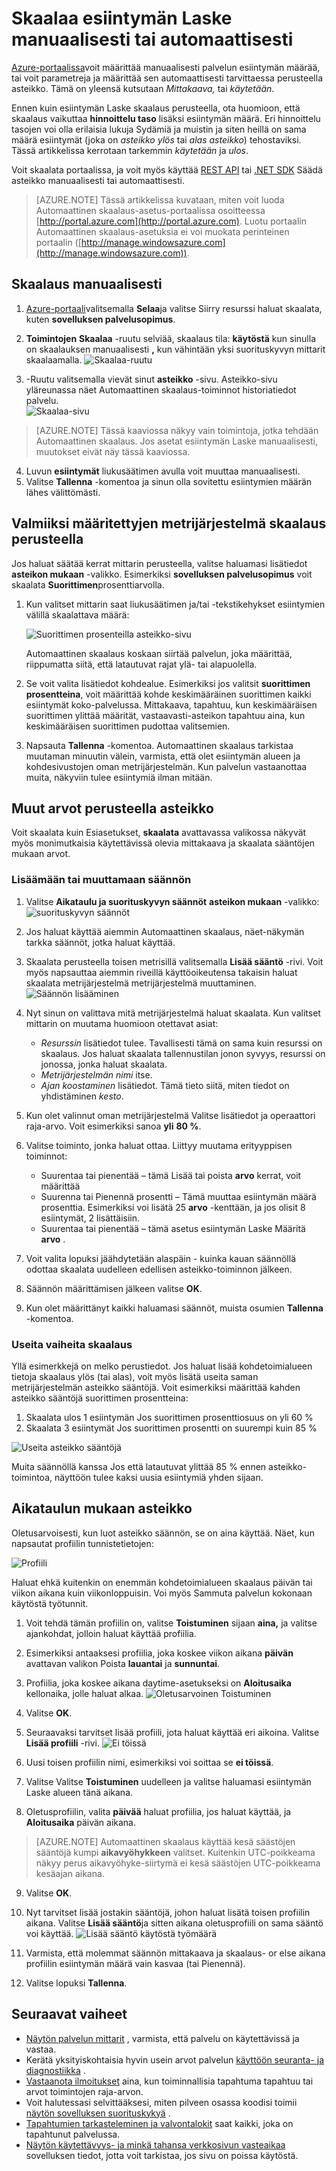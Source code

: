 <properties
    pageTitle="Skaalaa esiintymän Laske manuaalisesti tai automaattisesti | Microsoft Azure"
    description="Opettele skaalata palvelujen Azure."
    authors="rboucher"
    manager="carolz"
    editor=""
    services="monitoring-and-diagnostics"
    documentationCenter="monitoring-and-diagnostics"/>

<tags
    ms.service="monitoring-and-diagnostics"
    ms.workload="na"
    ms.tgt_pltfrm="na"
    ms.devlang="na"
    ms.topic="article"
    ms.date="09/08/2015"
    ms.author="robb"/>

# <a name="scale-instance-count-manually-or-automatically"></a>Skaalaa esiintymän Laske manuaalisesti tai automaattisesti

[Azure-portaalissa](https://portal.azure.com/)voit määrittää manuaalisesti palvelun esiintymän määrää, tai voit parametreja ja määrittää sen automaattisesti tarvittaessa perusteella asteikko. Tämä on yleensä kutsutaan *Mittakaava,* tai *käytetään*.

Ennen kuin esiintymän Laske skaalaus perusteella, ota huomioon, että skaalaus vaikuttaa **hinnoittelu taso** lisäksi esiintymän määrä. Eri hinnoittelu tasojen voi olla erilaisia lukuja Sydämiä ja muistin ja siten heillä on sama määrä esiintymät (joka on *asteikko ylös* tai *alas asteikko*) tehostaviksi. Tässä artikkelissa kerrotaan tarkemmin *käytetään* ja *ulos*.

Voit skaalata portaalissa, ja voit myös käyttää [REST API](https://msdn.microsoft.com/library/azure/dn931953.aspx) tai [.NET SDK](https://www.nuget.org/packages/Microsoft.Azure.Insights/) Säädä asteikko manuaalisesti tai automaattisesti.

> [AZURE.NOTE] Tässä artikkelissa kuvataan, miten voit luoda Automaattinen skaalaus-asetus-portaalissa osoitteessa [http://portal.azure.com](http://portal.azure.com). Luotu portaalin Automaattinen skaalaus-asetuksia ei voi muokata perinteinen portaalin ([http://manage.windowsazure.com](http://manage.windowsazure.com)).

## <a name="scaling-manually"></a>Skaalaus manuaalisesti

1. [Azure-portaali](https://portal.azure.com/)valitsemalla **Selaa**ja valitse Siirry resurssi haluat skaalata, kuten **sovelluksen palvelusopimus**.

2. **Toimintojen** **Skaalaa** -ruutu selviää, skaalaus tila: **käytöstä** kun sinulla on skaalauksen manuaalisesti **,** kun vähintään yksi suorituskyvyn mittarit skaalaamalla.
    ![Skaalaa-ruutu](./media/insights-how-to-scale/Insights_UsageLens.png)

3. -Ruutu valitsemalla vievät sinut **asteikko** -sivu. Asteikko-sivu yläreunassa näet Automaattinen skaalaus-toiminnot historiatiedot palvelu.  
    ![Skaalaa-sivu](./media/insights-how-to-scale/Insights_ScaleBladeDayZero.png)

>[AZURE.NOTE] Tässä kaaviossa näkyy vain toimintoja, jotka tehdään Automaattinen skaalaus. Jos asetat esiintymän Laske manuaalisesti, muutokset eivät näy tässä kaaviossa.

4. Luvun **esiintymät** liukusäätimen avulla voit muuttaa manuaalisesti.
5. Valitse **Tallenna** -komentoa ja sinun olla sovitettu esiintymien määrän lähes välittömästi.

## <a name="scaling-based-on-a-pre-set-metric"></a>Valmiiksi määritettyjen metrijärjestelmä skaalaus perusteella

Jos haluat säätää kerrat mittarin perusteella, valitse haluamasi lisätiedot **asteikon mukaan** -valikko. Esimerkiksi **sovelluksen palvelusopimus** voit skaalata **Suorittimen**prosenttiarvolla.

1. Kun valitset mittarin saat liukusäätimen ja/tai -tekstikehykset esiintymien välillä skaalattava määrä:

    ![Suorittimen prosenteilla asteikko-sivu](./media/insights-how-to-scale/Insights_ScaleBladeCPU.png)

    Automaattinen skaalaus koskaan siirtää palvelun, joka määrittää, riippumatta siitä, että latautuvat rajat ylä- tai alapuolella.

2. Se voit valita lisätiedot kohdealue. Esimerkiksi jos valitsit **suorittimen prosentteina**, voit määrittää kohde keskimääräinen suorittimen kaikki esiintymät koko-palvelussa. Mittakaava, tapahtuu, kun keskimääräisen suorittimen ylittää määrität, vastaavasti-asteikon tapahtuu aina, kun keskimääräisen suorittimen pudottaa valitsemien.

3. Napsauta **Tallenna** -komentoa. Automaattinen skaalaus tarkistaa muutaman minuutin välein, varmista, että olet esiintymän alueen ja kohdesivustojen oman metrijärjestelmän. Kun palvelun vastaanottaa muita, näkyviin tulee esiintymiä ilman mitään.

## <a name="scale-based-on-other-metrics"></a>Muut arvot perusteella asteikko

Voit skaalata kuin Esiasetukset, **skaalata** avattavassa valikossa näkyvät myös monimutkaisia käytettävissä olevia mittakaava ja skaalata sääntöjen mukaan arvot.

### <a name="adding-or-changing-a-rule"></a>Lisäämään tai muuttamaan säännön

1. Valitse **Aikataulu ja suorituskyvyn säännöt** **asteikon mukaan** -valikko: ![suorituskyvyn säännöt](./media/insights-how-to-scale/Insights_PerformanceRules.png)

2. Jos haluat käyttää aiemmin Automaattinen skaalaus, näet-näkymän tarkka säännöt, jotka haluat käyttää.

3. Skaalata perusteella toisen metrisillä valitsemalla **Lisää sääntö** -rivi. Voit myös napsauttaa aiemmin riveillä käyttöoikeutensa takaisin haluat skaalata metrijärjestelmä metrijärjestelmä muuttaminen.
![Säännön lisääminen](./media/insights-how-to-scale/Insights_AddRule.png)

4. Nyt sinun on valittava mitä metrijärjestelmä haluat skaalata. Kun valitset mittarin on muutama huomioon otettavat asiat:
    * *Resurssin* lisätiedot tulee. Tavallisesti tämä on sama kuin resurssi on skaalaus. Jos haluat skaalata tallennustilan jonon syvyys, resurssi on jonossa, jonka haluat skaalata.
    * *Metrijärjestelmän nimi* itse.
    * *Ajan koostaminen* lisätiedot. Tämä tieto siitä, miten tiedot on yhdistäminen *kesto*.

5. Kun olet valinnut oman metrijärjestelmä Valitse lisätiedot ja operaattori raja-arvo. Voit esimerkiksi sanoa **yli** **80 %**.

6. Valitse toiminto, jonka haluat ottaa. Liittyy muutama erityyppisen toiminnot:
    * Suurentaa tai pienentää – tämä Lisää tai poista **arvo** kerrat, voit määrittää
    * Suurenna tai Pienennä prosentti – Tämä muuttaa esiintymän määrä prosenttia. Esimerkiksi voi lisätä 25 **arvo** -kenttään, ja jos olisit 8 esiintymät, 2 lisättäisiin.
    * Suurentaa tai pienentää – tämä asetus esiintymän Laske Määritä **arvo** .

7. Voit valita lopuksi jäähdytetään alaspäin - kuinka kauan säännöllä odottaa skaalata uudelleen edellisen asteikko-toiminnon jälkeen.

8. Säännön määrittämisen jälkeen valitse **OK**.

9. Kun olet määrittänyt kaikki haluamasi säännöt, muista osumien **Tallenna** -komentoa.

### <a name="scaling-with-multiple-steps"></a>Useita vaiheita skaalaus

Yllä esimerkkejä on melko perustiedot. Jos haluat lisää kohdetoimialueen tietoja skaalaus ylös (tai alas), voit myös lisätä useita saman metrijärjestelmän asteikko sääntöjä. Voit esimerkiksi määrittää kahden asteikko sääntöjä suorittimen prosentteina:

1. Skaalata ulos 1 esiintymän Jos suorittimen prosenttiosuus on yli 60 %
2. Skaalata 3 esiintymät Jos suorittimen prosentti on suurempi kuin 85 %

![Useita asteikko sääntöjä](./media/insights-how-to-scale/Insights_MultipleScaleRules.png)

Muita säännöllä kanssa Jos että latautuvat ylittää 85 % ennen asteikko-toimintoa, näyttöön tulee kaksi uusia esiintymiä yhden sijaan.

## <a name="scale-based-on-a-schedule"></a>Aikataulun mukaan asteikko


Oletusarvoisesti, kun luot asteikko säännön, se on aina käyttää. Näet, kun napsautat profiilin tunnistetietojen:

![Profiili](./media/insights-how-to-scale/Insights_Profile.png)

Haluat ehkä kuitenkin on enemmän kohdetoimialueen skaalaus päivän tai viikon aikana kuin viikonloppuisin. Voi myös Sammuta palvelun kokonaan käytöstä työtunnit.

1. Voit tehdä tämän profiilin on, valitse **Toistuminen** sijaan **aina,** ja valitse ajankohdat, jolloin haluat käyttää profiilia.

2. Esimerkiksi antaaksesi profiilia, joka koskee viikon aikana **päivän** avattavan valikon Poista **lauantai** ja **sunnuntai**.

3. Profiilia, joka koskee aikana daytime-asetukseksi on **Aloitusaika** kellonaika, jolle haluat alkaa.
    ![Oletusarvoinen Toistuminen](./media/insights-how-to-scale/Insights_ProfileRecurrence.png)

4. Valitse **OK**.

5. Seuraavaksi tarvitset lisää profiili, jota haluat käyttää eri aikoina. Valitse **Lisää profiili** -rivi.
    ![Ei töissä](./media/insights-how-to-scale/Insights_ProfileOffWork.png)

6. Uusi toisen profiilin nimi, esimerkiksi voi soittaa se **ei töissä**.

7. Valitse Valitse **Toistuminen** uudelleen ja valitse haluamasi esiintymän Laske alueen tänä aikana.

8. Oletusprofiilin, valita **päivää** haluat profiilia, jos haluat käyttää, ja **Aloitusaika** päivän aikana.

>[AZURE.NOTE] Automaattinen skaalaus käyttää kesä säästöjen sääntöjä kumpi **aikavyöhykkeen** valitset. Kuitenkin UTC-poikkeama näkyy perus aikavyöhyke-siirtymä ei kesä säästöjen UTC-poikkeama kesäajan aikana.

9. Valitse **OK**.

10. Nyt tarvitset lisää jostakin sääntöjä, johon haluat lisätä toisen profiilin aikana. Valitse **Lisää sääntö**ja sitten aikana oletusprofiili on sama sääntö voi käyttää.
    ![Lisää sääntö käytöstä työmäärä](./media/insights-how-to-scale/Insights_RuleOffWork.png)

11. Varmista, että molemmat säännön mittakaava ja skaalaus- or else aikana profiilin esiintymän määrä vain kasvaa (tai Pienennä).

12. Valitse lopuksi **Tallenna**.

## <a name="next-steps"></a>Seuraavat vaiheet

* [Näytön palvelun mittarit](insights-how-to-customize-monitoring.md) , varmista, että palvelu on käytettävissä ja vastaa.
* Kerätä yksityiskohtaisia hyvin usein arvot palvelun [käyttöön seuranta- ja diagnostiikka](insights-how-to-use-diagnostics.md) .
* [Vastaanota ilmoitukset](insights-receive-alert-notifications.md) aina, kun toiminnallisia tapahtuma tapahtuu tai arvot toimintojen raja-arvon.
* Voit halutessasi selvittääksesi, miten pilveen osassa koodisi toimii [näytön sovelluksen suorituskykyä](../application-insights/app-insights-azure-web-apps.md) .
* [Tapahtumien tarkasteleminen ja valvontalokit](insights-debugging-with-events.md) saat kaikki, joka on tapahtunut palvelussa.
* [Näytön käytettävyys- ja minkä tahansa verkkosivun vasteaikaa](../application-insights/app-insights-monitor-web-app-availability.md) sovelluksen tiedot, jotta voit tarkistaa, jos sivu on poissa käytöstä.
